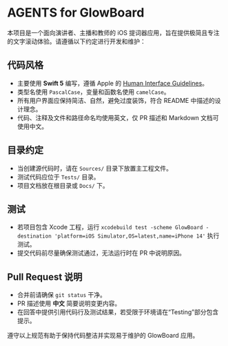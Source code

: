 # AGENTS for GlowBoard

本项目是一个面向演讲者、主播和教师的 iOS 提词器应用，旨在提供极简且专注的文字滚动体验。请遵循以下约定进行开发和维护：

## 代码风格
- 主要使用 **Swift 5** 编写，遵循 Apple 的 [Human Interface Guidelines](https://developer.apple.com/design/human-interface-guidelines/)。
- 类型名使用 `PascalCase`，变量和函数名使用 `camelCase`。
- 所有用户界面应保持简洁、自然，避免过度装饰，符合 README 中描述的设计理念。
- 代码、注释及文件和路径命名均使用英文，仅 PR 描述和 Markdown 文档可使用中文。

## 目录约定
- 当创建源代码时，请在 `Sources/` 目录下放置主工程文件。
- 测试代码应位于 `Tests/` 目录。
- 项目文档放在根目录或 `Docs/` 下。

## 测试
- 若项目包含 Xcode 工程，运行 `xcodebuild test -scheme GlowBoard -destination 'platform=iOS Simulator,OS=latest,name=iPhone 14'` 执行测试。
- 提交代码前尽量确保测试通过，无法运行时在 PR 中说明原因。

## Pull Request 说明
- 合并前请确保 `git status` 干净。
- PR 描述使用 **中文** 简要说明变更内容。
- 在回答中提供引用代码行及测试结果，若受限于环境请在“Testing”部分包含提示。

遵守以上规范有助于保持代码整洁并实现易于维护的 GlowBoard 应用。
